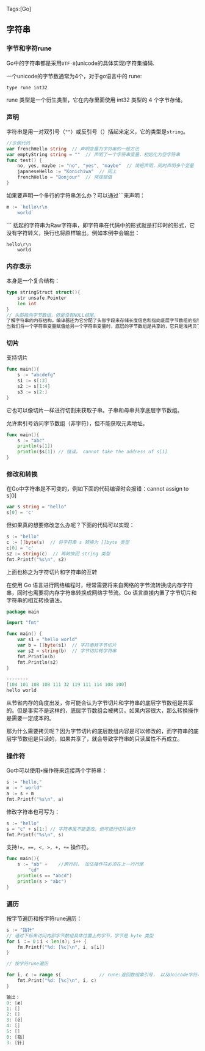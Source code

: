 Tags:[Go]

## 字符串

### 字节和字符rune

Go中的字符串都是采用`UTF-8`(unicode的具体实现)字符集编码. 

一个unicode的字节数通常为4个，对于go语言中的 rune:

`type rune int32`

rune 类型是一个衍生类型，它在内存里面使用 int32 类型的 4 个字节存储。





### 声明

字符串是用一对双引号（`""`）或反引号（）括起来定义，它的类型是`string`。

```go
//示例代码
var frenchHello string  // 声明变量为字符串的一般方法
var emptyString string = ""  // 声明了一个字符串变量，初始化为空字符串
func test() {
	no, yes, maybe := "no", "yes", "maybe"  // 简短声明，同时声明多个变量
	japaneseHello := "Konichiwa"  // 同上
	frenchHello = "Bonjour"  // 常规赋值
}
```

如果要声明一个多行的字符串怎么办？可以通过```来声明：

```go
m := `hello\r\n
	world`
```

\``` 括起的字符串为Raw字符串，即字符串在代码中的形式就是打印时的形式，它没有字符转义，换行也将原样输出。例如本例中会输出：

```
hello\r\n
	world
```



### 内存表示

本身是一个复合结构：

```go
type stringStruct struct(){
    str unsafe.Pointer
    len int
}
// 头部指向字节数组，但是没有NULL结尾。
了解字符串的内存结构，编译器还为它分配了头部字段来存储长度信息和指向底层字节数组的指针，图示如下，结构非常类似于切片，区别是头部少了一个容量字段。
当我们将一个字符串变量赋值给另一个字符串变量时，底层的字节数组是共享的，它只是浅拷贝了头部字段。


```

### 切片

支持切片

```go
func main(){
    s := "abcdefg"
    s1 := s[:3]
    s2 := s[1:4]
    s3 := s[2:]
}
```

它也可以像切片一样进行切割来获取子串。子串和母串共享底层字节数组。





允许索引号访问字节数组（非字符），但不能获取元素地址。

```go
func main(){
    s := "abc"
    println(s[1])
    println($s[1]) // 错误， cannot take the address of s[1]
}
```



### 修改和转换

在Go中字符串是不可变的，例如下面的代码编译时会报错：cannot assign to s[0]

```go
var s string = "hello"
s[0] = 'c'

```

但如果真的想要修改怎么办呢？下面的代码可以实现：

```go
s := "hello"
c := []byte(s)  // 将字符串 s 转换为 []byte 类型
c[0] = 'c'
s2 := string(c)  // 再转换回 string 类型
fmt.Printf("%s\n", s2)
```

上面也称之为字符切片和字符串的互转

在使用 Go 语言进行网络编程时，经常需要将来自网络的字节流转换成内存字符串，同时也需要将内存字符串转换成网络字节流。Go 语言直接内置了字节切片和字符串的相互转换语法。

```go
package main

import "fmt"

func main() {
    var s1 = "hello world"
    var b = []byte(s1)  // 字符串转字节切片
    var s2 = string(b)  // 字节切片转字符串
    fmt.Println(b)
    fmt.Println(s2)
}

--------
[104 101 108 108 111 32 119 111 114 108 100]
hello world
```

从节省内存的角度出发，你可能会认为字节切片和字符串的底层字节数组是共享的。但是事实不是这样的，底层字节数组会被拷贝。如果内容很大，那么转换操作是需要一定成本的。

那为什么需要拷贝呢？因为字节切片的底层数组内容是可以修改的，而字符串的底层字节数组是只读的，如果共享了，就会导致字符串的只读属性不再成立。



### 操作符

Go中可以使用`+`操作符来连接两个字符串：

```go
s := "hello,"
m := " world"
a := s + m
fmt.Printf("%s\n", a)
```

修改字符串也可写为：

```go
s := "hello"
s = "c" + s[1:] // 字符串虽不能更改，但可进行切片操作
fmt.Printf("%s\n", s)
```

支持`!=, ==, <, >, +, +=` 操作符。

```go
func main(){
    s := "ab" +    //跨行时， 加法操作符必须在上一行行尾
    	"cd"
    println(s == "abcd")
    println(s > "abc")
}
```



### 遍历

按字节遍历和按字符rune遍历：

```go
s := "指针"
// 通过下标来访问内部字节数组具体位置上的字节，字节是 byte 类型
for i ：= 0；i < len(s); i++ {
    fm.Printf("%d: [%c]\n", i, s[i])
}

// 按字符rune遍历

for i, c := range s{              // rune:返回数组索引号， 以及Unicode字符串
    fmt.Print("%d: [%c]\n", i, c)
}

输出：
0: [æ]
1: []
2: []
3: [é]
4: []
5: []
0: [指]
3: [针]
```





#### 